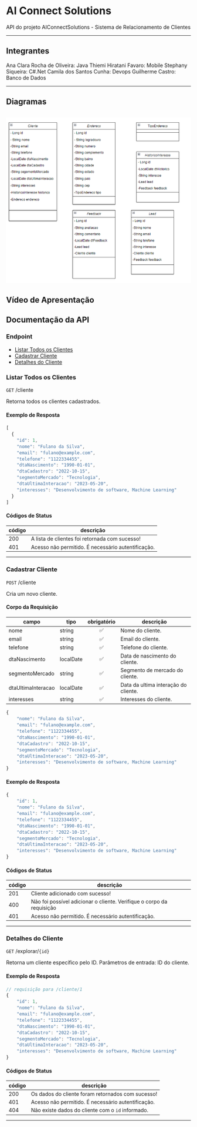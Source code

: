 # AI Connect Solutions
API do projeto AIConnectSolutions - Sistema de Relacionamento de Clientes

---

## Integrantes
Ana Clara Rocha de Oliveira: Java
Thiemi Hiratani Favaro: Mobile
Stephany Siqueira: C#.Net
Camila dos Santos Cunha: Devops
Guilherme Castro: Banco de Dados

---

## Diagramas
![Diagrama de classes](diagrama_classes.png)
---

## Vídeo de Apresentação



## Documentação da API

### Endpoint
- [Listar Todos os Clientes](#listar-todos-os-clientes)
- [Cadastrar Cliente](#cadastrar-cliente)
- [Detalhes do Cliente](#detalhes-do-cliente)



### Listar Todos os Clientes

`GET` /cliente

Retorna todos os clientes cadastrados.

#### Exemplo de Resposta

```js
[
  {
	"id": 1,
	"nome": "Fulano da Silva",
	"email": "fulano@example.com",
	"telefone": "1122334455",
	"dtaNascimento": "1990-01-01",
	"dtaCadastro": "2022-10-15",
	"segmentoMercado": "Tecnologia",
	"dtaUltimaInteracao": "2023-05-20",
	"interesses": "Desenvolvimento de software, Machine Learning"
  }
]
```

#### Códigos de Status

|código|descrição|
|------|---------|
|200|A lista de clientes foi retornada com sucesso!
|401|Acesso não permitido. É necessário autentificação.

---

### Cadastrar Cliente 

`POST` /cliente

Cria um novo cliente.

#### Corpo da Requisição

|campo|tipo|obrigatório|descrição|
|-----|----|:-----------:|---------|
|nome|string|✅| Nome do cliente.
|email|string|✅|Email do cliente.
|telefone|string|✅|Telefone do cliente.
|dtaNascimento|localDate|✅|Data de nascimento do cliente.
|segmentoMercado|string|✅|Segmento de mercado do cliente.
|dtaUltimaInteracao|localDate|✅|Data da ultima interação do cliente.
|interesses|string|✅|Interesses do cliente.


```js
{
	"nome": "Fulano da Silva",
	"email": "fulano@example.com",
	"telefone": "1122334455",
	"dtaNascimento": "1990-01-01",
	"dtaCadastro": "2022-10-15",
	"segmentoMercado": "Tecnologia",
	"dtaUltimaInteracao": "2023-05-20",
	"interesses": "Desenvolvimento de software, Machine Learning"
}
```

#### Exemplo de Resposta

```js
{
	"id": 1,
	"nome": "Fulano da Silva",
	"email": "fulano@example.com",
	"telefone": "1122334455",
	"dtaNascimento": "1990-01-01",
	"dtaCadastro": "2022-10-15",
	"segmentoMercado": "Tecnologia",
	"dtaUltimaInteracao": "2023-05-20",
	"interesses": "Desenvolvimento de software, Machine Learning"
}
```

#### Códigos de Status

|código|descrição|
|------|---------|
|201|Cliente adicionado com sucesso!
|400|Não foi possível adicionar o cliente. Verifique o corpo da requisição
|401|Acesso não permitido. É necessário autentificação.
---

### Detalhes do Cliente

`GET` /explorar/`{id}`

Retorna um cliente específico pelo ID. Parâmetros de entrada:
ID do cliente.

#### Exemplo de Resposta

```js
// requisição para /cliente/1
{
	"id": 1,
	"nome": "Fulano da Silva",
	"email": "fulano@example.com",
	"telefone": "1122334455",
	"dtaNascimento": "1990-01-01",
	"dtaCadastro": "2022-10-15",
	"segmentoMercado": "Tecnologia",
	"dtaUltimaInteracao": "2023-05-20",
	"interesses": "Desenvolvimento de software, Machine Learning"
}
```

#### Códigos de Status

|código|descrição|   
|------|---------|
|200|Os dados do cliente foram retornados com sucesso!
|401|Acesso não permitido. É necessário autentificação.
|404|Não existe dados do cliente com o `id` informado.

___


